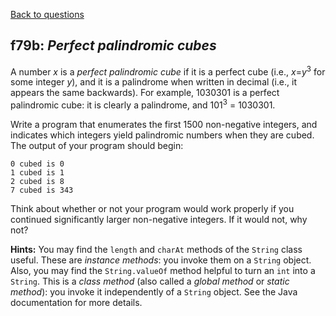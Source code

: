 [Back to questions](../README.md)

## f79b: *Perfect palindromic cubes*

A number *x* is a *perfect palindromic cube* if it is a perfect cube (i.e., *x*=*y*<sup>3</sup> for some integer *y*), and it is a palindrome when
written in decimal (i.e., it appears the same backwards).  For example, 1030301 is a perfect palindromic cube: it is clearly a palindrome, and 101<sup>3</sup> = 1030301.

Write a program that enumerates the first 1500 non-negative integers, and indicates which integers yield palindromic numbers when they are cubed.  The output of your program should begin:

```
0 cubed is 0
1 cubed is 1
2 cubed is 8
7 cubed is 343
```

Think about whether or not your program would work properly if you continued significantly larger non-negative integers.  If it would not, why not?

**Hints:**  You may find the `length` and `charAt` methods of the `String` class useful.
These are *instance methods*: you invoke them on a `String` object.  Also,
you may find the `String.valueOf` method helpful to turn an `int` into a `String`.  This is
a *class method* (also called a *global method* or *static method*): you invoke it independently of a `String`
object.  See the Java documentation for more details.
